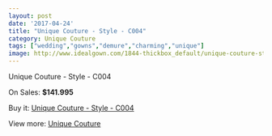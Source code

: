 ```yaml
---
layout: post
date: '2017-04-24'
title: "Unique Couture - Style - C004"
category: Unique Couture
tags: ["wedding","gowns","demure","charming","unique"]
image: http://www.idealgown.com/1844-thickbox_default/unique-couture-style-c004.jpg
---
```

Unique Couture - Style - C004

On Sales: **$141.995**
<a href="https://www.idealgown.com/en/unique-couture/872-unique-couture-style-c004.html"><amp-img layout="responsive" width="600" height="600" src="//www.idealgown.com/1844-thickbox_default/unique-couture-style-c004.jpg" alt="Unique Couture - Style - C004 0" /></a>
<a href="https://www.idealgown.com/en/unique-couture/872-unique-couture-style-c004.html"><amp-img layout="responsive" width="600" height="600" src="//www.idealgown.com/1845-thickbox_default/unique-couture-style-c004.jpg" alt="Unique Couture - Style - C004 1" /></a>

Buy it: [Unique Couture - Style - C004](https://www.idealgown.com/en/unique-couture/872-unique-couture-style-c004.html "Unique Couture - Style - C004")

View more: [Unique Couture](https://www.idealgown.com/en/11-unique-couture "Unique Couture")